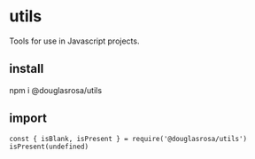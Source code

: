 # utils
Tools for use in Javascript projects.

## install
npm i @douglasrosa/utils

## import
``` const { isBlank, isPresent } = require('@douglasrosa/utils') ```
``` isPresent(undefined) ```

